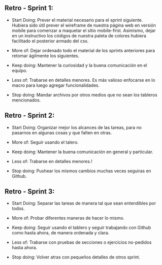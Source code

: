 ## Retro - Sprint 1:

* Start Doing: Prever el material necesario para el sprint siguiente. Hubiera sido útil prever el wireframe de nuestra página web en versión mobile para comenzar a maquetar el sitio mobile-first. Asimismo, dejar en un instructivo los códigos de nuestra paleta de colores hubiera facilitado el posterior armado del css. 

* More of: Dejar ordenado todo el material de los sprints anteriores para retomar ágilmente los siguientes.

* Keep doing: Mantener la curiosidad y la buena comunicación en el equipo.

* Less of: Trabarse en detalles menores. Es más valioso enfocarse en lo macro para luego agregar funcionalidades.

* Stop doing: Mandar archivos por otros medios que no sean los tableros mencionados.


## Retro - Sprint 2:

* Start Doing: Organizar mejor los alcances de las tareas, para no pasarnos en algunas cosas y que falten en otras.

* More of: Seguir usando el talero.

* Keep doing: Mantener la buena comunicación en general y particular.

* Less of: Trabarse en detalles menores.!

* Stop doing: Pushear los mismos cambios muchas veces seguiras en Github.


## Retro - Sprint 3:

* Start Doing: Separar las tareas de manera tal que sean entendibles por todos.

* More of: Probar diferentes maneras de hacer lo mismo.

* Keep doing: Seguir usando el tablero y seguir trabajando con Github como hasta ahora, de manera ordenada y clara.

* Less of: Trabarse con pruebas de secciones o ejercicios no-pedidos hasta ahora.

* Stop doing: Volver atras con pequeños detalles de otros sprint.